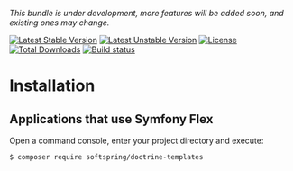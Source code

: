*This bundle is under development, more features will be added soon, and existing ones may change.*

[![Latest Stable Version](https://poser.pugx.org/softspring/doctrine-templates/v/stable.svg)](https://packagist.org/packages/softspring/doctrine-templates)
[![Latest Unstable Version](https://poser.pugx.org/softspring/doctrine-templates/v/unstable.svg)](https://packagist.org/packages/softspring/doctrine-templates)
[![License](https://poser.pugx.org/softspring/doctrine-templates/license.svg)](https://packagist.org/packages/softspring/doctrine-templates)
[![Total Downloads](https://poser.pugx.org/softspring/doctrine-templates/downloads)](https://packagist.org/packages/softspring/doctrine-templates)
[![Build status](https://app.travis-ci.com/github/softspring/doctrine-templates.svg?branch=master)](https://app.travis-ci.com/github/softspring/doctrine-templates)

# Installation

## Applications that use Symfony Flex

Open a command console, enter your project directory and execute:

```console
$ composer require softspring/doctrine-templates
```
